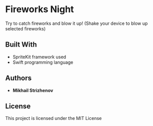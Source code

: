 # Fireworks Night

Try to catch fireworks and blow it up! (Shake your device to blow up selected fireworks)

## Built With

* SpriteKit framework used
* Swift programming language

## Authors

* **Mikhail Strizhenov**

## License

This project is licensed under the MIT License
